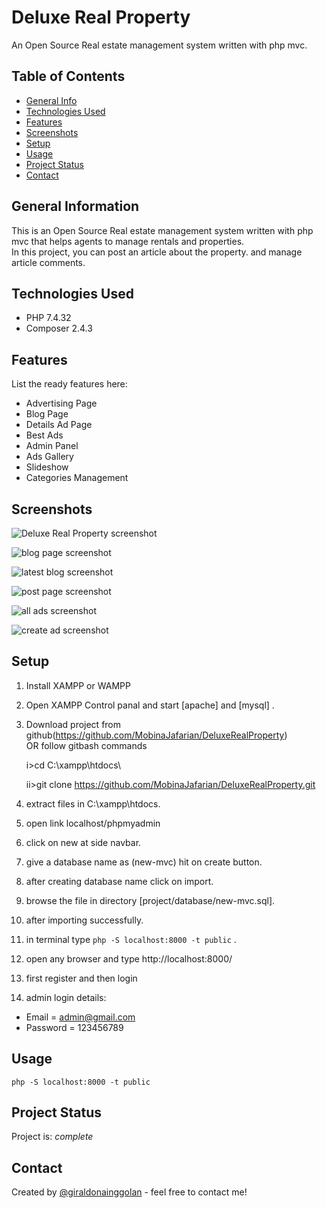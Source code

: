 # Deluxe Real Property

An Open Source Real estate management system written with php mvc.

## Table of Contents
* [General Info](#general-information)
* [Technologies Used](#technologies-used)
* [Features](#features)
* [Screenshots](#screenshots)
* [Setup](#setup)
* [Usage](#usage)
* [Project Status](#project-status)
* [Contact](#contact)
<!-- * [License](#license) -->


## General Information

This is an Open Source Real estate management system written with php mvc that helps agents to manage rentals and properties.<br>
In this project, you can post an article about the property. and manage article comments.

## Technologies Used
- PHP 7.4.32
- Composer 2.4.3


## Features
List the ready features here:
- Advertising Page
- Blog Page
- Details Ad Page
- Best Ads
- Admin Panel
- Ads Gallery
- Slideshow
- Categories Management 

## Screenshots
![Deluxe Real Property screenshot](public/images/screenshots/Screenshot-Deluxe%20Real%20Property.png)

![blog page screenshot](public/images/screenshots/Screenshot-Blog%20Page.png)

![latest blog screenshot](public/images/screenshots/Screenshot-Deluxe%20Latest%20Blog.png)

![post page screenshot](public/images/screenshots/Screenshot-Admin%20Post.png)

![all ads screenshot](public/images/screenshots/ScreenshotAdmin_ads.png)

![create ad screenshot](public/images/screenshots/Screenshot-admin_ads.png)



## Setup
1. Install XAMPP or WAMPP

2. Open XAMPP Control panal and start [apache] and [mysql] .

3. Download project from github(https://github.com/MobinaJafarian/DeluxeRealProperty)  
    OR follow gitbash commands
    
    i>cd C:\\xampp\htdocs\
    
    ii>git clone https://github.com/MobinaJafarian/DeluxeRealProperty.git
    
4. extract files in C:\\xampp\htdocs\.

5. open link localhost/phpmyadmin

6. click on new at side navbar.

7. give a database name as (new-mvc) hit on create button.

8. after creating database name click on import.

9. browse the file in directory
[project/database/new-mvc.sql].

10. after importing successfully.

11. in terminal type `php -S localhost:8000 -t public` .

12. open any browser and type http://localhost:8000/

13. first register and then login

14. admin login details: 
- Email = admin@gmail.com 
- Password = 123456789


## Usage

`php -S localhost:8000 -t public`


## Project Status
Project is: _complete_




## Contact
Created by [@giraldonainggolan](giraldonainggolan.blogspot.com) - feel free to contact me!


<!-- Optional -->
<!-- ## License -->
<!-- This project is open source and available under the [... License](). -->
